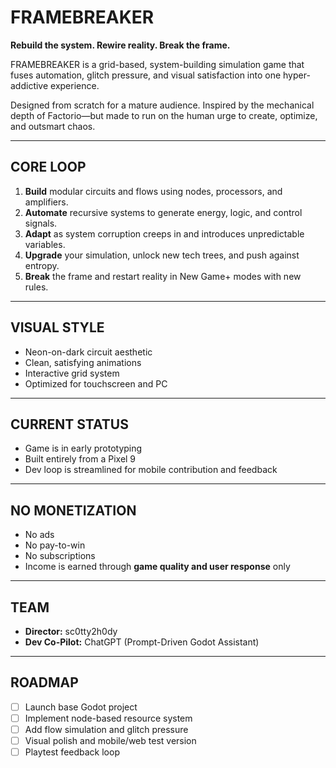 # FRAMEBREAKER

**Rebuild the system. Rewire reality. Break the frame.**

FRAMEBREAKER is a grid-based, system-building simulation game that fuses automation, glitch pressure, and visual satisfaction into one hyper-addictive experience.

Designed from scratch for a mature audience. Inspired by the mechanical depth of Factorio—but made to run on the human urge to create, optimize, and outsmart chaos.

---

## CORE LOOP

1. **Build** modular circuits and flows using nodes, processors, and amplifiers.
2. **Automate** recursive systems to generate energy, logic, and control signals.
3. **Adapt** as system corruption creeps in and introduces unpredictable variables.
4. **Upgrade** your simulation, unlock new tech trees, and push against entropy.
5. **Break** the frame and restart reality in New Game+ modes with new rules.

---

## VISUAL STYLE

- Neon-on-dark circuit aesthetic  
- Clean, satisfying animations  
- Interactive grid system  
- Optimized for touchscreen and PC

---

## CURRENT STATUS

- Game is in early prototyping
- Built entirely from a Pixel 9
- Dev loop is streamlined for mobile contribution and feedback

---

## NO MONETIZATION

- No ads  
- No pay-to-win  
- No subscriptions  
- Income is earned through **game quality and user response** only

---

## TEAM

- **Director:** sc0tty2h0dy 
- **Dev Co-Pilot:** ChatGPT (Prompt-Driven Godot Assistant)

---

## ROADMAP

- [ ] Launch base Godot project
- [ ] Implement node-based resource system
- [ ] Add flow simulation and glitch pressure
- [ ] Visual polish and mobile/web test version
- [ ] Playtest feedback loop
